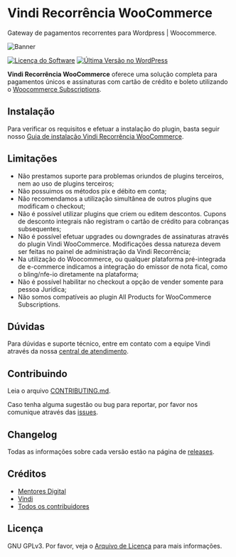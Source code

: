 # Vindi Recorrência WooCommerce

Gateway de pagamentos recorrentes para Wordpress | Woocommerce.

![Banner](./assets/banner.png)

[![Licença do Software][badge-license]](LICENSE)
[![Última Versão no WordPress][badge-version]][link-version]

**Vindi Recorrência WooCommerce** oferece uma solução completa para pagamentos únicos e assinaturas com cartão de crédito e boleto utilizando o [Woocommerce Subscriptions](https://www.woothemes.com/products/woocommerce-subscriptions/).

## Instalação

Para verificar os requisitos e efetuar a instalação do plugin, basta seguir nosso [Guia de instalação Vindi Recorrência WooCommerce](https://atendimento.vindi.com.br/hc/pt-br/articles/4411755134747-Guia-de-instala%C3%A7%C3%A3o-Vindi-Woocommerce-2).

## Limitações 
- Não prestamos suporte para problemas oriundos de plugins terceiros, nem ao uso de plugins terceiros;
- Não possuimos os métodos pix e débito em conta;
- Não recomendamos a utilização simultânea de outros plugins que modificam o checkout;
- Não é possível utilizar plugins que criem ou editem descontos. Cupons de desconto integrais não registram o cartão de crédito para cobranças subsequentes;
- Não é possível efetuar upgrades ou downgrades de assinaturas através do plugin Vindi WooCommerce. Modificações dessa natureza devem ser feitas no painel de administração da Vindi Recorrência;
- Na utilização do Woocommerce, ou qualquer plataforma pré-integrada de e-commerce indicamos a integração do emissor de nota fical, como o bling/nfe-io diretamente na plataforma;
- Não é possível habilitar no checkout a opção de vender somente para pessoa Jurídica;
- Não somos compatíveis ao plugin All Products for WooCommerce Subscriptions. 

## Dúvidas

Para dúvidas e suporte técnico, entre em contato com a equipe Vindi através da nossa [central de atendimento](https://atendimento.vindi.com.br/hc/pt-br/articles/4411755134747).

## Contribuindo
Leia o arquivo [CONTRIBUTING.md](CONTRIBUTING.md).

Caso tenha alguma sugestão ou bug para reportar, por favor nos comunique através das [issues](https://github.com/vindi/vindi-woocommerce/issues).

## Changelog
Todas as informações sobre cada versão estão na página de [releases](https://github.com/vindi/vindi-woocommerce/releases).

## Créditos

- [Mentores Digital](https://mentores.com.br)
- [Vindi](https://vindi.com.br)
- [Todos os contribuidores](https://github.com/vindi/vindi-woocommerce/graphs/contributors)

## Licença

GNU GPLv3. Por favor, veja o [Arquivo de Licença](LICENSE) para mais informações.

[badge-license]: https://img.shields.io/badge/license-GPLv3-blue.svg
[badge-version]: https://img.shields.io/wordpress/plugin/v/vindi-woocommerce-subscriptions.svg
[badge-rates]: https://img.shields.io/wordpress/plugin/r/vindi-woocommerce-subscriptions.svg
[badge-downloads]: https://img.shields.io/wordpress/plugin/dt/vindi-woocommerce-subscriptions.svg
[link-version]: https://wordpress.org/plugins/vindi-woocommerce-subscriptions/
[link-rates]: https://wordpress.org/support/view/plugin-reviews/vindi-woocommerce-subscriptions
[link-downloads]: https://wordpress.org/plugins/vindi-woocommerce-subscriptions/stats/
